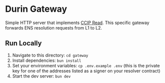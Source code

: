 # Durin Gateway

Simple HTTP server that implements [CCIP Read](https://eips.ethereum.org/EIPS/eip-3668). This specific gateway forwards ENS resolution requests from L1 to L2.

## Run Locally

1. Navigate to this directory: `cd gateway`
2. Install dependencies: `bun install`
3. Set your environment variables: `cp .env.example .env` (this is the private key for one of the addresses listed as a signer on your resolver contract)
4. Start the dev server: `bun dev`
